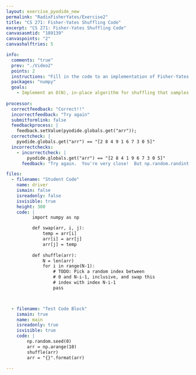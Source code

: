 ```yaml
---
layout: exercise_pyodide_new
permalink: "RadixFisherYates/Exercise2"
title: "CS 271: Fisher-Yates Shuffling Code"
excerpt: "CS 271: Fisher-Yates Shuffling Code"
canvasasmtid: "189139"
canvaspoints: "2"
canvashalftries: 5

info:
  comments: "true"
  prev: "./Video2"
  points: 2
  instructions: "Fill in the code to an implementation of Fisher-Yates shuffling which shuffles the items in place from the back forward.  In particular, at each step i, you should pick an index between 0 and N-i-1, inclusive, and then swap the element at index i with this random index.  Recall that <code><a href = \"https://numpy.org/doc/stable/reference/random/generated/numpy.random.randint.html\">np.random.randint(num)</a></code> returns numbers between 0 and num-1, inclusive."
  packages: "numpy"
  goals:
    - Implement an O(N), in-place algorithm for shuffling that samples uniformly across all possible permutations
    
processor:  
  correctfeedback: "Correct!!" 
  incorrectfeedback: "Try again"
  submitformlink: false
  feedbackprocess: | 
    feedback.setValue(pyodide.globals.get("arr"));
  correctcheck: |
    pyodide.globals.get("arr") == "[2 8 4 9 1 6 7 3 0 5]"
  incorrectchecks:
    - incorrectcheck: |
        pyodide.globals.get("arr") == "[2 8 4 1 9 6 7 3 0 5]"
      feedback: "Try again.  You're very close!  But np.random.randint(N-i-1) only returns indices up to N-i-2"

files:
  - filename: "Student Code"
    name: driver
    ismain: false
    isreadonly: false
    isvisible: true
    height: 300
    code: | 
          import numpy as np

          def swap(arr, i, j):
              temp = arr[i]
              arr[i] = arr[j]
              arr[j] = temp
          
          def shuffle(arr):
              N = len(arr)
              for i in range(N-1):
                  # TODO: Pick a random index between
                  # 0 and N-i-1, inclusive, and swap this 
                  # index with index N-i-1
                  pass



  - filename: "Test Code Block"
    ismain: true
    name: main
    isreadonly: true
    isvisible: true
    code: |
        np.random.seed(0)
        arr = np.arange(10)
        shuffle(arr)
        arr = "{}".format(arr)
        
---
```

